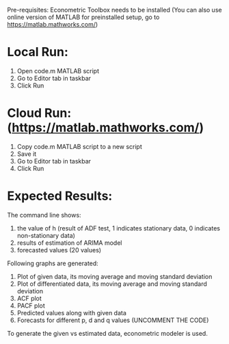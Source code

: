 Pre-requisites: Econometric Toolbox needs to be installed (You can also use online version of MATLAB for preinstalled setup, go to https://matlab.mathworks.com/)

Local Run:
==========
1. Open code.m MATLAB script
2. Go to Editor tab in taskbar
3. Click Run

Cloud Run: (https://matlab.mathworks.com/)
==========
1. Copy code.m MATLAB script to a new script
2. Save it
3. Go to Editor tab in taskbar
4. Click Run

Expected Results:
=================
The command line shows:
1. the value of h (result of ADF test, 1 indicates stationary data, 0 indicates non-stationary data)
2. results of estimation of ARIMA model
3. forecasted values (20 values)

Following graphs are generated:
1. Plot of given data, its moving average and moving standard deviation
2. Plot of differentiated data, its moving average and moving standard deviation
3. ACF plot
4. PACF plot
5. Predicted values along with given data
6. Forecasts for different p, d and q values (UNCOMMENT THE CODE)

To generate the given vs estimated data, econometric modeler is used.
